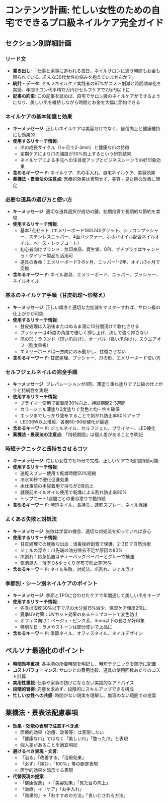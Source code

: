 # コンテンツ計画: 忙しい女性のための自宅でできるプロ級ネイルケア完全ガイド

## セクション別詳細計画

### リード文
- **書き出し**: 「仕事と家事に追われる毎日、ネイルサロンに通う時間もお金も限られている...そんな30代女性の悩みを抱えていませんか？」
- **統計・データ**: セルフネイルケア実践者の87%がコスト削減と時間効率化を実感、年間サロン代平均12万円がセルフケアで2万円以下に
- **記事の約束**: この記事を読めば、自宅でサロン級のネイルケアができるようになり、美しい爪を維持しながら時間とお金を大幅に節約できる

### ネイルケアの基本知識と効果
- **キーメッセージ**: 正しいネイルケアは美容だけでなく、自信向上と健康維持にも効果的
- **使用するリサーチ情報**: 
  - 爪の成長サイクル（1ヶ月で2-3mm）と健康な爪の特徴
  - 定期ケアにより爪の強度が30%向上するという研究結果
  - ネイルケアによる手元への注目度アップとビジネスシーンでの好印象効果
- **含めるキーワード**: ネイルケア、爪の手入れ、自宅ネイルケア、美容効果
- **薬機法・景表法の注意点**: 医療的効果は表現せず、美容・見た目の改善に限定

### 必要な道具の選び方と使い方
- **キーメッセージ**: 適切な道具選択が成功の鍵、初期投資で長期的な節約を実現
- **使用するリサーチ情報**: 
  - 基本7点セット（エメリーボード180/240グリット、シリコンプッシャー、ステンレスニッパー、4面バッファー、ホホバオイル配合ネイルオイル、ベース・トップコート）
  - 初心者向けブランド：無印良品、資生堂、OPI、プチプラではキャンドゥ・ダイソー製品も活用可
  - 道具の寿命：エメリーボード3-6ヶ月、ニッパー1-2年、オイル3ヶ月で交換
- **含めるキーワード**: ネイル道具、エメリーボード、ニッパー、プッシャー、ネイルオイル

### 基本のネイルケア手順（甘皮処理〜形整え）
- **キーメッセージ**: 正しい順序と適切な力加減をマスターすれば、サロン級の仕上がりが可能
- **使用するリサーチ情報**: 
  - 甘皮処理は入浴後またはぬるま湯に10分間浸けて軟化させる
  - プッシャーは45度の角度で優しく押し上げ、決して強く押さない
  - 爪の形：ラウンド（短い爪向け）、オーバル（長い爪向け）、スクエアオフ（強度重視）
  - エメリーボードは一方向にのみ動かし、往復させない
- **含めるキーワード**: 甘皮処理、プッシャー、爪の形、エメリーボード使い方

### セルフジェルネイルの完全手順
- **キーメッセージ**: プレパレーションが8割、薄塗り重ね塗りでプロ級の仕上がりと持続性を実現
- **使用するリサーチ情報**: 
  - プライマー使用で密着度30%向上、持続期間2-3週間
  - カラージェル薄塗り2度塗りで発色と均一性を確保
  - エッジまでしっかり塗布することで剥がれ防止率80%アップ
  - LED36W以上推奨、各層60-90秒硬化が最適
- **含めるキーワード**: ジェルネイル、セルフジェル、プライマー、LED硬化
- **薬機法・景表法の注意点**: 「持続期間」は個人差があることを明記

### 時短テクニックと長持ちさせるコツ
- **キーメッセージ**: 忙しい女性でも15分で完成、正しいケアで3週間持続可能
- **使用するリサーチ情報**: 
  - 速乾スプレー使用で乾燥時間50%短縮
  - 冷水10秒で硬化促進効果
  - 水仕事前の手袋着用で持ちが2倍向上
  - 就寝前ネイルオイル使用で乾燥による割れ防止率90%
  - トップコート1週間ごとの重ね塗りで艶持続
- **含めるキーワード**: 時短ネイル、長持ち、速乾スプレー、ネイル保護

### よくある失敗と対処法
- **キーメッセージ**: 失敗は学習の機会、適切な対処法を知っていれば安心
- **使用するリサーチ情報**: 
  - 甘皮処理での軽微な出血：消毒後絆創膏で保護、2-3日で自然治癒
  - ジェルの浮き：爪先端の油分除去不足が原因の80%
  - 爪割れ：応急処置はティーバッグペーパーとグルーで補強
  - 気泡混入：薄塗り&ゆっくり塗布で防止率95%
- **含めるキーワード**: ネイル失敗、対処法、爪割れ、ジェル浮き

### 季節別・シーン別ネイルケアのポイント
- **キーメッセージ**: 季節とTPOに合わせたケアで年間通して美しい爪をキープ
- **使用するリサーチ情報**: 
  - 冬季は湿度30%以下で爪の水分量15%減少、保湿ケア頻度2倍に
  - 夏季UV対策：UVカット効果のあるトップコートで変色防止
  - オフィス向け：ベージュ・ピンク系、3mm以下の長さが好印象
  - 特別な日：ラメやストーンは部分使いで上品に
- **含めるキーワード**: 季節ネイル、オフィスネイル、ネイルデザイン

## ペルソナ最適化のポイント
- **時間効率重視**: 各手順の所要時間を明記し、時短テクニックを随所に配置
- **コストパフォーマンス**: サロンとの費用比較、道具の使用回数あたりのコスト計算
- **実用性重視**: 仕事や家事の妨げにならない実践的なアドバイス
- **段階的習得**: 完璧を求めず、段階的にスキルアップできる構成
- **忙しい女性への共感**: 時間がない現実を理解し、無理のない範囲での提案

## 薬機法・景表法配慮事項
- **効果・効能の表現で注意すべき点**: 
  - 医療的効果（治療、改善等）は表現しない
  - 「健康な爪」ではなく「美しい爪」「整った爪」と表現
  - 個人差があることを適宜明記
- **避けるべき表現・文言**: 
  - 「治る」「改善する」「治療効果」
  - 「必ず」「絶対」「100%」等の断定表現
  - 医学的効果を暗示する表現
- **代替表現の提案**: 
  - 「健康促進」→「美容効果」「見た目の向上」
  - 「治療」→「ケア」「お手入れ」
  - 「効果的」→「おすすめの方法」「良いとされる方法」